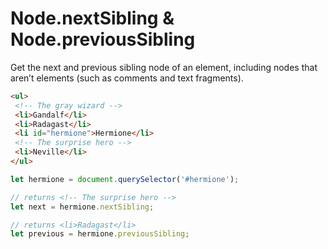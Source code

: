 # Node.nextSibling & Node.previousSibling

Get the next and previous sibling node of an element, including nodes that aren’t elements (such as comments and text fragments).

```html
<ul>
 <!-- The gray wizard -->
 <li>Gandalf</li>
 <li>Radagast</li>
 <li id="hermione">Hermione</li>
 <!-- The surprise hero -->
 <li>Neville</li>
</ul>
```

```js
let hermione = document.querySelector('#hermione');

// returns <!-- The surprise hero -->
let next = hermione.nextSibling;

// returns <li>Radagast</li>
let previous = hermione.previousSibling;
```
